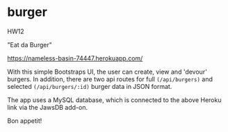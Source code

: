 # burger
HW12

"Eat da Burger"

https://nameless-basin-74447.herokuapp.com/

With this simple Bootstraps UI, the user can create, view and 'devour' burgers.
In addition, there are two api routes for full `(/api/burgers)` and selected
`(/api/burgers/:id)` burger data in JSON format.

The app uses a MySQL database, which is connected to the above Heroku link via
the JawsDB add-on.

Bon appetit!

